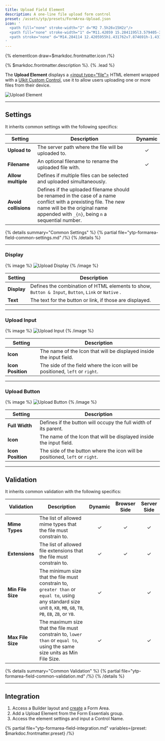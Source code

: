 ```yaml
---
title: Upload Field Element
description: A one-line file upload form control
preset: /assets/ytp/presets/FormArea-Upload.json
icon: '
  <path fill="none" stroke-width="2" d="M2 7.5h26v15H2z"/>
  <path fill="none" stroke-width="1" d="M11.42059 15.2841195l3.579405-3.579405 3.579405 3.579405"/>
  <path stroke="none" d="M14.284114 12.4205955h1.431762v7.874691h-1.431762z"/>
'
---
```


{% elementIcon draw=$markdoc.frontmatter.icon /%}

{% $markdoc.frontmatter.description %}. {% .lead %}

The **Upload Element** displays a [\<input type="file"\>](https://developer.mozilla.org/en-US/docs/Web/HTML/Element/input/file) HTML element wrapped with a [UIkit Custom Control](https://getuikit.com/docs/form#custom-controls), use it to allow users uploading one or more files from their device.

![Upload Element](/assets/ytp/forms/fields/upload.webp)

---

## Settings

It inherits common settings with the following specifics:

| Setting | Description | Dynamic |
| ------- | ----------- | :-----: |
| **Upload to** | The server path where the file will be uploaded to. | &#x2713; |
| **Filename** | An optional filename to rename the uploaded file with. | &#x2713; |
| **Allow multiple** | Defines if multiple files can be selected and uploaded simultaneously. |
| **Avoid collisions** | Defines if the uploaded filename should be renamed in the case of a name conflict with a prexisting file. The new name will be the original name appended with `_{n}`, being `n` a sequential number. |

{% details summary="Common Settings" %}
    {% partial file="ytp-formarea-field-common-settings.md" /%}
{% /details %}

---

### Display

{% image %}
![Upload Display](/assets/ytp/forms/fields/upload-display.webp)
{% /image %}

| Setting | Description |
| ------- | ----------- |
| **Display** | Defines the combination of HTML elements to show, `Button & Input`, `Button`, `Link` or `Native` . |
| **Text** | The text for the button or link, if those are displayed. |

---

### Upload Input

{% image %}
![Upload Input](/assets/ytp/forms/fields/upload-input.webp)
{% /image %}

| Setting | Description |
| ------- | ----------- |
| **Icon** | The name of the Icon that will be displayed inside the input field. |
| **Icon Position** | The side of the field where the icon will be positioned, `left` or `right`. |

---

### Upload Button

{% image %}
![Upload Button](/assets/ytp/forms/fields/upload-button.webp)
{% /image %}

| Setting | Description |
| ------- | ----------- |
| **Full Width** | Defines if the button will occupy the full width of its parent. |
| **Icon** | The name of the Icon that will be displayed inside the input field. |
| **Icon Position** | The side of the button where the icon will be positioned, `left` or `right`. |

---

## Validation

It inherits common validation with the following specifics:

| Validation | Description | Dynamic | Browser Side | Server Side |
| ---------- | ----------- | :-----: | :----------: | :---------: |
| **Mime Types** | The list of allowed mime types that the file must constrain to. | &#x2713; | &#x2713; | &#x2713; |
| **Extensions** | The list of allowed file extensions that the file must constrain to. | &#x2713; | &#x2713; | &#x2713; |
| **Min File Size** | The minimum size that the file must constrain to, `greater than` or `equal to`, using any standard size unit `B`, `KB`, `MB`, `GB`, `TB`, `PB`, `EB`, `ZB`, or `YB`.  | &#x2713; | | &#x2713; |
| **Max File Size** | The maximum size that the file must constrain to, `lower than` or `equal to`, using the same size units as Min File Size. | &#x2713; | | &#x2713; |

{% details summary="Common Validation" %}
    {% partial file="ytp-formarea-field-common-validation.md" /%}
{% /details %}

---

## Integration

1. Access a Builder layout and [create](../../setup#creating-a-form) a Form Area.
1. Add a Upload Element from the Form Essentials group.
1. Access the element settings and input a Control Name.

{% partial file="ytp-formarea-field-integration.md" variables={preset: $markdoc.frontmatter.preset} /%}
